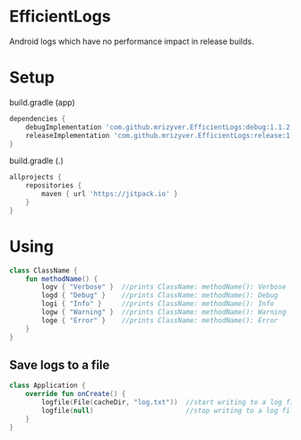 # EfficientLogs

Android logs which have no performance impact in release builds.

# Setup

build.gradle (app)

```groovy
dependencies {
    debugImplementation 'com.github.mrizyver.EfficientLogs:debug:1.1.2'
    releaseImplementation 'com.github.mrizyver.EfficientLogs:release:1.1.2'
}
```

build.gradle (.)

```groovy
allprojects {
    repositories {
        maven { url 'https://jitpack.io' }
    }
}
```

# Using

```kotlin
class ClassName {
    fun methodName() {
        logv { "Verbose" }  //prints ClassName: methodName(): Verbose
        logd { "Debug" }    //prints ClassName: methodName(): Debug
        logi { "Info" }     //prints ClassName: methodName(): Info
        logw { "Warning" }  //prints ClassName: methodName(): Warning
        loge { "Error" }    //prints ClassName: methodName(): Error
    }
}
```

## Save logs to a file

```kotlin
class Application {
    override fun onCreate() {
        logfile(File(cacheDir, "log.txt"))  //start writing to a log file
        logfile(null)                       //stop writing to a log file
    }
}
```
